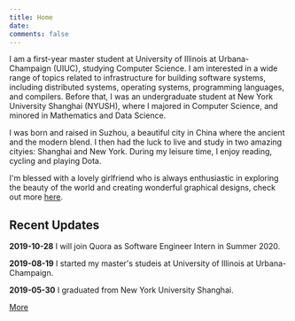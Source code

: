 ```yaml
---
title: Home
date:
comments: false
---
```


I am a first-year master student at University of Illinois at Urbana-Champaign (UIUC), studying Computer Science. I am interested in a wide range of topics related to infrastructure for building software systems, including distributed systems, operating systems, programming languages, and compilers. Before that, I was an undergraduate student at New York University Shanghai (NYUSH), where I majored in Computer Science, and minored in Mathematics and Data Science.

I was born and raised in Suzhou, a beautiful city in China where the ancient and the modern blend. I then had the luck to live and study in two amazing cityies: Shanghai and New York. During my leisure time, I enjoy reading, cycling and playing Dota.

I'm blessed with a lovely girlfriend who is always enthusiastic in exploring the beauty of the world and creating wonderful graphical designs, check out more [here](https://susanxx.com/).

## Recent Updates

**2019-10-28**
I will join Quora as Software Engineer Intern in Summer 2020.

**2019-08-19**
I started my master's studeis at University of Illinois at Urbana-Champaign.

**2019-05-30**
I graduated from New York University Shanghai.

[More](/updates.html)
